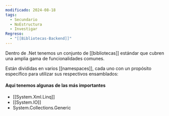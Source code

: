 ```yaml
---
modificado: 2024-08-18
tags:
  - Secundario
  - NoEstructura
  - Investigar
Regreso:
  - "[[Bibliotecas-Backend]]"
---
```

Dentro de .Net tenemos un conjunto de [[bibliotecas]] estándar que cubren una amplia gama de funcionalidades comunes. 

Están divididas en varios [[namespaces]], cada uno con un propósito específico para utilizar sus respectivos ensamblados:

#### Aqui tenemos algunas de las más importantes
+ [[System.Xml.Linq]]
+ [[System.IO]]
+ System.Collections.Generic





